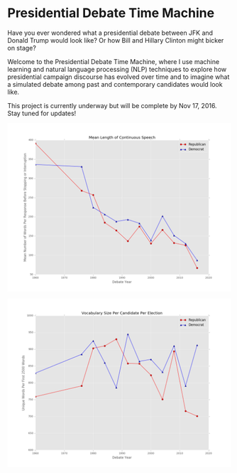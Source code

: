 # Presidential Debate Time Machine

Have you ever wondered what a presidential debate between JFK and Donald Trump would look like? Or how Bill and Hillary Clinton might bicker on stage?

Welcome to the Presidential Debate Time Machine, where I use machine learning and natural language processing (NLP) techniques to explore how presidential campaign discourse has evolved over time and to imagine what a simulated debate among past and contemporary candidates would look like.

This project is currently underway but will be complete by Nov 17, 2016. Stay tuned for updates!



![figure1](plots/average_words_per_response.png)



![figure2](plots/vocab_size_per_election.png)
